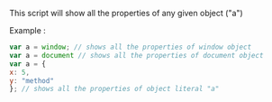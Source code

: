 
This script will show all the properties of any given object ("a")  
  
Example :
```js
var a = window; // shows all the properties of window object
var a = document // shows all the properties of document object
var a = {
x: 5,
y: "method"
}; // shows all the properties of object literal "a"
```
